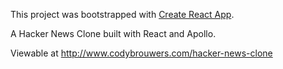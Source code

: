 This project was bootstrapped with [Create React App](https://github.com/facebookincubator/create-react-app).

A Hacker News Clone built with React and Apollo.

Viewable at http://www.codybrouwers.com/hacker-news-clone
